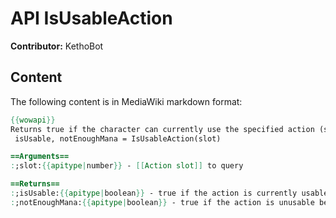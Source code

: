 # API IsUsableAction

**Contributor:** KethoBot

## Content

The following content is in MediaWiki markdown format:

```mediawiki
{{wowapi}}
Returns true if the character can currently use the specified action (sufficient mana, reagents and not on cooldown).
 isUsable, notEnoughMana = IsUsableAction(slot)

==Arguments==
:;slot:{{apitype|number}} - [[Action slot]] to query

==Returns==
:;isUsable:{{apitype|boolean}} - true if the action is currently usable (does not check cooldown or range), false otherwise.
:;notEnoughMana:{{apitype|boolean}} - true if the action is unusable beacuse the player does not have enough mana, rage, etc.; false otherwise.
```